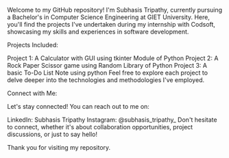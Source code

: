 Welcome to my GitHub repository! I'm Subhasis Tripathy, currently pursuing a Bachelor's in Computer Science Engineering at GIET University. Here, you'll find the projects I've undertaken during my internship with Codsoft, showcasing my skills and experiences in software development.

Projects Included:

Project 1: A Calculator with GUI using tkinter Module of Python
Project 2: A Rock Paper Scissor game using Random Library of Python
Project 3: A basic To-Do List Note using python
Feel free to explore each project to delve deeper into the technologies and methodologies I've employed.

Connect with Me:

Let's stay connected! You can reach out to me on:

LinkedIn: Subhasis Tripathy
Instagram: @subhasis_tripathy_
Don't hesitate to connect, whether it's about collaboration opportunities, project discussions, or just to say hello!

Thank you for visiting my repository.


